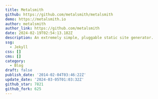 ```yaml
---
title: Metalsmith
github: https://github.com/metalsmith/metalsmith
demo: https://metalsmith.io
author: metalsmith
author_link: https://github.com/metalsmith
date: 2024-02-19T02:54:13.182Z
description: An extremely simple, pluggable static site generator.
ssg:
  - Jekyll
css: []
cms: []
category:
  - Blog
draft: false
publish_date: '2014-02-04T03:46:22Z'
update_date: '2024-03-05T01:03:32Z'
github_star: 7821
github_fork: 625
---
```

